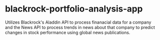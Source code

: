 # blackrock-portfolio-analysis-app
Utilizes Blackrock's Aladdin API to process finanacial data for a company and the News API to process trends in news about that company to predict changes in stock performance using global news publications.

